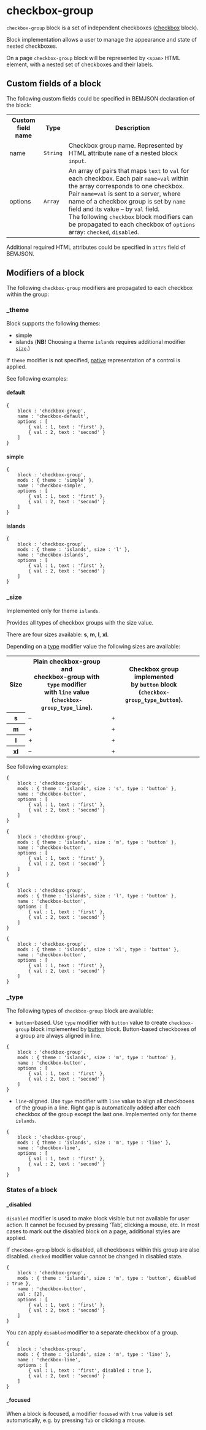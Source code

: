 # checkbox-group

`checkbox-group` block is a set of independent checkboxes ([checkbox](../checkbox/checkbox.en.md) block).

Block implementation allows a user to manage the appearance and state of nested checkboxes.

On a page `checkbox-group` block will be represented by `<span>` HTML element, with a nested set of checkboxes and their labels.

## Custom fields of a block

The following custom fields could be specified in BEMJSON declaration of the block:

<table>
    <tr>
        <th>Custom field name</th>
        <th>Type</th>
        <th>Description</th>
    </tr>
    <tr>
        <td>name</td>
        <td><code>String</code></td>
        <td>Checkbox group name. Represented by HTML attribute <code>name</code> of a nested block <code>input</code>.</td>
    </tr>
    <tr>
        <td>options</td>
        <td><code>Array</code></td>
        <td>An array of pairs that maps <code>text</code> to <code>val</code> for each checkbox. Each pair <code>name=val</code> within the array corresponds to one checkbox. Pair <code>name=val</code> is sent to a server, where name of a checkbox group is set by <code>name</code> field and its value – by <code>val</code> field.
            <br>The following <code>checkbox</code> block modifiers can be propagated to each checkbox of <code>options</code> array: <code>checked</code>, <code>disabled</code>.</td>
    </tr>
</table>

Additional required HTML attributes could be specified in `attrs` field of BEMJSON.

## Modifiers of a block

The following `checkbox-group` modifiers are propagated to each checkbox within the group:

### _theme

Block supports the following themes:

 * simple
 * islands (**NB!** Choosing a theme `islands` requires additional modifier [`size`](#size).)

If `theme` modifier is not specified, [native](#native) representation of a control is applied.

See following examples:

<a name="native"></a>
#### default

```bemjson
{
    block : 'checkbox-group',
    name : 'checkbox-default',
    options : [
        { val : 1, text : 'first' },
        { val : 2, text : 'second' }
    ]
}
```

#### simple

```bemjson
{
    block : 'checkbox-group',
    mods : { theme : 'simple' },
    name : 'checkbox-simple',
    options : [
        { val : 1, text : 'first' },
        { val : 2, text : 'second' }
    ]
}
```

#### islands

```bemjson
{
    block : 'checkbox-group',
    mods : { theme : 'islands', size : 'l' },
    name : 'checkbox-islands',
    options : [
        { val : 1, text : 'first' },
        { val : 2, text : 'second' }
    ]
}
```

### _size

Implemented only for theme `islands`.

Provides all types of checkbox groups with the size value.

There are four sizes available: **s**, **m**, **l**, **xl**.

Depending on a [type](#type) modifier value the following sizes are available:

<table>
    <tr>
        <th>Size</th>
        <th>Plain checkbox-group and
            <br>checkbox-group with
            <br><code>type</code> modifier
            <br>with <code>line</code> value
            <br>(<code>checkbox-group_type_line</code>).</th>
        <th>Checkbox group implemented
            <br>by <code>button</code> block
            <br>(<code>checkbox-group_type_button</code>).</th>
    </tr>
    <tr>
        <th>s</th>
        <td>–</td>
        <td>+</td>
    </tr>
    <tr>
        <th>m</th>
        <td>+</td>
        <td>+</td>
    </tr>
    <tr>
        <th>l</th>
        <td>+</td>
        <td>+</td>
    </tr>
    <tr>
        <th>xl</th>
        <td>–</td>
        <td>+</td>
</table>

See following examples:

```bemjson
{
    block : 'checkbox-group',
    mods : { theme : 'islands', size : 's', type : 'button' },
    name : 'checkbox-button',
    options : [
        { val : 1, text : 'first' },
        { val : 2, text : 'second' }
    ]
}
```

```bemjson
{
    block : 'checkbox-group',
    mods : { theme : 'islands', size : 'm', type : 'button' },
    name : 'checkbox-button',
    options : [
        { val : 1, text : 'first' },
        { val : 2, text : 'second' }
    ]
}
```

```bemjson
{
    block : 'checkbox-group',
    mods : { theme : 'islands', size : 'l', type : 'button' },
    name : 'checkbox-button',
    options : [
        { val : 1, text : 'first' },
        { val : 2, text : 'second' }
    ]
}
```

```bemjson
{
    block : 'checkbox-group',
    mods : { theme : 'islands', size : 'xl', type : 'button' },
    name : 'checkbox-button',
    options : [
        { val : 1, text : 'first' },
        { val : 2, text : 'second' }
    ]
}
```

<a name="type"></a>
### _type

The following types of `checkbox-group` block are available:

* `button`-based. Use `type` modifier with `button` value to create `checkbox-group` block implemented by [button](../button/button.en.md) block. Button-based checkboxes of a group are always aligned in line.

```bemjson
{
    block : 'checkbox-group',
    mods : { theme : 'islands', size : 'm', type : 'button' },
    name : 'checkbox-button',
    options : [
        { val : 1, text : 'first' },
        { val : 2, text : 'second' }
    ]
}
```

* `line`-aligned. Use `type` modifier with `line` value to align all checkboxes of the group in a line. Right gap is automatically added after each checkbox of the group except the last one. Implemented only for theme `islands`.

```bemjson
{
    block : 'checkbox-group',
    mods : { theme : 'islands', size : 'm', type : 'line' },
    name : 'checkbox-line',
    options : [
        { val : 1, text : 'first' },
        { val : 2, text : 'second' }
    ]
}
```

### States of a block

#### _disabled

`disabled` modifier is used to make block visible but not available for user action. It cannot be focused by pressing ‘Tab’, clicking a mouse, etc. In most cases to mark out the disabled block on a page, additional styles are applied.

If `checkbox-group` block is disabled, all checkboxes within this group are also disabled. `checked` modifier value cannot be changed in disabled state.

```bemjson
{
    block : 'checkbox-group',
    mods : { theme : 'islands', size : 'm', type : 'button', disabled : true },
    name : 'checkbox-button',
    val : [2],
    options : [
        { val : 1, text : 'first' },
        { val : 2, text : 'second' }
    ]
}
```
You can apply `disabled` modifier to a separate checkbox of a group.

```bemjson
{
    block : 'checkbox-group',
    mods : { theme : 'islands', size : 'm', type : 'line' },
    name : 'checkbox-line',
    options : [
        { val : 1, text : 'first', disabled : true },
        { val : 2, text : 'second' }
    ]
}
```

#### _focused

When a block is focused, a modifier `focused` with `true` value is set automatically, e.g. by pressing `Tab` or clicking a mouse.
